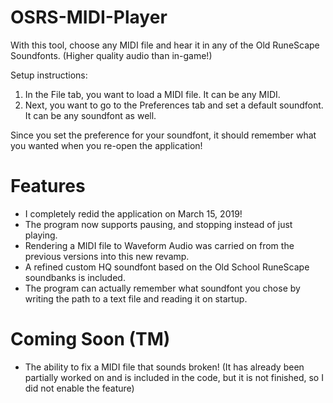 # OSRS-MIDI-Player
With this tool, choose any MIDI file and hear it in any of the Old RuneScape Soundfonts. (Higher quality audio than in-game!)

Setup instructions:
1. In the File tab, you want to load a MIDI file. It can be any MIDI.
2. Next, you want to go to the Preferences tab and set a default soundfont. It can be any soundfont as well.

Since you set the preference for your soundfont, it should remember what you wanted when you re-open the application!

# Features
- I completely redid the application on March 15, 2019! 
- The program now supports pausing, and stopping instead of just playing. 
- Rendering a MIDI file to Waveform Audio was carried on from the previous versions into this new revamp.
- A refined custom HQ soundfont based on the Old School RuneScape soundbanks is included.
- The program can actually remember what soundfont you chose by writing the path to a text file and reading it on startup.

# Coming Soon (TM)
- The ability to fix a MIDI file that sounds broken! (It has already been partially worked on and is included in the code, but it is not finished, so I did not enable the feature)